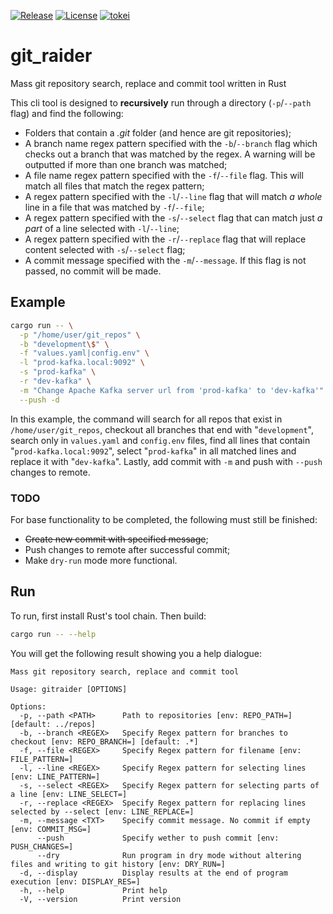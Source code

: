[![Release](https://github.com/mbrav/git_raider/actions/workflows/release.yml/badge.svg)](https://github.com/mbrav/git_raider/actions/workflows/release.yml)
[![License](https://img.shields.io/badge/License-BSD_3--Clause-yellow.svg)](https://opensource.org/licenses/BSD-3-Clause)
[![tokei](https://tokei.rs/b1/github/mbrav/git_raider?category=lines)](https://tokei.rs/b1/github/mbrav/git_raider)

# git_raider

Mass git repository search, replace and commit tool written in Rust

This cli tool is designed to **recursively** run through a directory (`-p`/`--path` flag) and find the following:

* Folders that contain a *.git* folder (and hence are git repositories);
* A branch name regex pattern specified with the `-b`/`--branch` flag which checks out a branch that was matched by the regex. A warning will be outputted if more than one branch was matched;
* A file name regex pattern specified with the `-f`/`--file` flag. This will match all files that match the regex pattern;
* A regex pattern specified with the `-l`/`--line` flag that will match *a whole* line in a file that was matched by `-f`/`--file`;
* A regex pattern specified with the `-s`/`--select` flag that can match just *a part* of a line selected with `-l`/`--line`;
* A regex pattern specified with the `-r`/`--replace` flag that will replace content selected with `-s`/`--select` flag;
* A commit message specified with the `-m`/`--message`. If this flag is not passed, no commit will be made.

## Example

```bash
cargo run -- \
  -p "/home/user/git_repos" \
  -b "development\$" \
  -f "values.yaml|config.env" \
  -l "prod-kafka.local:9092" \
  -s "prod-kafka" \
  -r "dev-kafka" \
  -m "Change Apache Kafka server url from 'prod-kafka' to 'dev-kafka'" \
  --push -d
```

In this example, the command will search for all repos that exist in `/home/user/git_repos`, checkout all branches that end with "`development`", search only in `values.yaml` and `config.env` files, find all lines that contain "`prod-kafka.local:9092`", select "`prod-kafka`" in all matched lines and replace it with "`dev-kafka`". Lastly, add commit with `-m` and push with `--push` changes to remote.

### TODO

For base functionality to be completed, the following must still be finished:

* ~~Create new commit with specified message~~;
* Push changes to remote after successful commit;
* Make `dry-run` mode more functional.

## Run

To run, first install Rust's tool chain. Then build:

```bash
cargo run -- --help
```

You will get the following result showing you a help dialogue:

```text
Mass git repository search, replace and commit tool

Usage: gitraider [OPTIONS]

Options:
  -p, --path <PATH>      Path to repositories [env: REPO_PATH=] [default: ../repos]
  -b, --branch <REGEX>   Specify Regex pattern for branches to checkout [env: REPO_BRANCH=] [default: .*]
  -f, --file <REGEX>     Specify Regex pattern for filename [env: FILE_PATTERN=]
  -l, --line <REGEX>     Specify Regex pattern for selecting lines [env: LINE_PATTERN=]
  -s, --select <REGEX>   Specify Regex pattern for selecting parts of a line [env: LINE_SELECT=]
  -r, --replace <REGEX>  Specify Regex pattern for replacing lines selected by --select [env: LINE_REPLACE=]
  -m, --message <TXT>    Specify commit message. No commit if empty [env: COMMIT_MSG=]
      --push             Specify wether to push commit [env: PUSH_CHANGES=]
      --dry              Run program in dry mode without altering files and writing to git history [env: DRY_RUN=]
  -d, --display          Display results at the end of program execution [env: DISPLAY_RES=]
  -h, --help             Print help
  -V, --version          Print version
```
